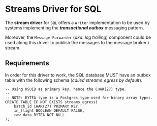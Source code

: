 # Streams Driver for SQL

The **stream driver** for `SQL` offers a `Writer` implementation to be used by systems implementing the
_**transactional outbox**_ messaging pattern.

Moreover, the `Message Forwarder` (_aka. log trailing_) component could be used along this driver to publish the 
messages to the message broker / stream.

## Requirements

In order for this driver to work, the SQL database MUST have an outbox table with the following schema 
(_called streams_egress by default_).


```genericsql
-- Using KSUID as primary key, hence the CHAR(27) type.
--
-- NOTE: BYTEA type is a Postgres type used for binary array types.
CREATE TABLE IF NOT EXISTS streams_egress(
    batch_id CHAR(27) PRIMARY KEY,
    in_flight BOOLEAN DEFAULT FALSE,
    raw_data BYTEA NOT NULL
);
```
